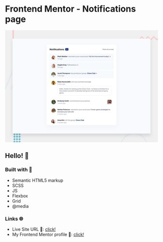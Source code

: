 # Frontend Mentor - Notifications page

![Design preview for the Notifications page coding challenge](./design/desktop-preview.jpg)

## Hello! 👋

### Built with 🧱
- Semantic HTML5 markup
- SCSS
- JS
- Flexbox
- Grid
- @media

### Links 🌐

- Live Site URL 🔴: [click!](https://guiyee89.github.io/notification-page/)
- My Frontend Mentor profile 👦: [click!](https://www.frontendmentor.io/profile/guiyee89)
